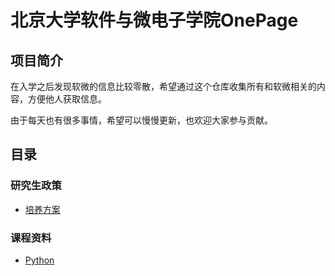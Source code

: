 # 北京大学软件与微电子学院OnePage

## 项目简介

在入学之后发现软微的信息比较零散，希望通过这个仓库收集所有和软微相关的内容，方便他人获取信息。

由于每天也有很多事情，希望可以慢慢更新，也欢迎大家参与贡献。

## 目录

### 研究生政策

- [培养方案](docs/政策/培养方案.md)

### 课程资料

- [Python](course/Python/README.md)